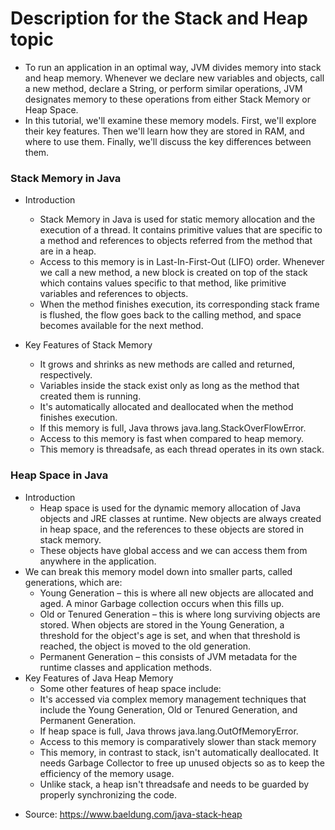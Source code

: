 # Description for the Stack and Heap topic

  - To run an application in an optimal way, JVM divides memory into stack and heap memory. Whenever we declare new variables and objects, call a new method, declare a String, or perform similar operations, JVM designates memory to these operations from either Stack Memory or Heap Space.
  - In this tutorial, we'll examine these memory models. First, we'll explore their key features. Then we'll learn how they are stored in RAM, and where to use them. Finally, we'll discuss the key differences between them.

### Stack Memory in Java

- Introduction
  - Stack Memory in Java is used for static memory allocation and the execution of a thread. It contains primitive values that are specific to a method and references to objects referred from the method that are in a heap.
  - Access to this memory is in Last-In-First-Out (LIFO) order. Whenever we call a new method, a new block is created on top of the stack which contains values specific to that method, like primitive variables and references to objects.
  - When the method finishes execution, its corresponding stack frame is flushed, the flow goes back to the calling method, and space becomes available for the next method.

- Key Features of Stack Memory
  - It grows and shrinks as new methods are called and returned, respectively.
  - Variables inside the stack exist only as long as the method that created them is running.
  - It's automatically allocated and deallocated when the method finishes execution.
  - If this memory is full, Java throws java.lang.StackOverFlowError.
  - Access to this memory is fast when compared to heap memory.
  - This memory is threadsafe, as each thread operates in its own stack.

### Heap Space in Java
- Introduction
  - Heap space is used for the dynamic memory allocation of Java objects and JRE classes at runtime. New objects are always created in heap space, and the references to these objects are stored in stack memory.
  - These objects have global access and we can access them from anywhere in the application.
- We can break this memory model down into smaller parts, called generations, which are:
  - Young Generation – this is where all new objects are allocated and aged. A minor Garbage collection occurs when this fills up.
  - Old or Tenured Generation – this is where long surviving objects are stored. When objects are stored in the Young Generation, a threshold for the object's age is set, and when that threshold is reached, the object is moved to the old generation.
  - Permanent Generation – this consists of JVM metadata for the runtime classes and application methods.
- Key Features of Java Heap Memory
  - Some other features of heap space include:
  - It's accessed via complex memory management techniques that include the Young Generation, Old or Tenured Generation, and Permanent Generation.
  - If heap space is full, Java throws java.lang.OutOfMemoryError.
  - Access to this memory is comparatively slower than stack memory
  - This memory, in contrast to stack, isn't automatically deallocated. It needs Garbage Collector to free up unused objects so as to keep the efficiency of the memory usage.
  - Unlike stack, a heap isn't threadsafe and needs to be guarded by properly synchronizing the code.

* Source: https://www.baeldung.com/java-stack-heap